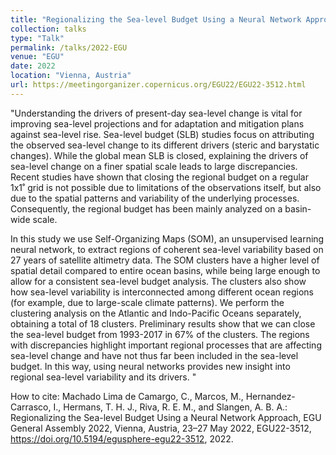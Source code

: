 ```yaml
---
title: "Regionalizing the Sea-level Budget Using a Neural Network Approach"
collection: talks
type: "Talk"
permalink: /talks/2022-EGU
venue: "EGU"
date: 2022
location: "Vienna, Austria"
url: https://meetingorganizer.copernicus.org/EGU22/EGU22-3512.html
---
```


"Understanding the drivers of present-day sea-level change is vital for improving sea-level projections and for adaptation and mitigation plans against sea-level rise. Sea-level budget (SLB) studies focus on attributing the observed sea-level change to its different drivers (steric and barystatic changes). While the global mean SLB is closed, explaining the drivers of sea-level change on a finer spatial scale leads to large discrepancies. Recent studies have shown that closing the regional budget on a regular 1x1˚ grid is not possible due to limitations of the observations itself, but also due to the spatial patterns and variability of the underlying processes. Consequently, the regional budget has been mainly analyzed on a basin-wide scale.

In this study we use Self-Organizing Maps (SOM), an unsupervised learning neural network, to extract regions of coherent sea-level variability based on 27 years of satellite altimetry data. The SOM clusters have a higher level of spatial detail compared to entire ocean basins, while being large enough to allow for a consistent sea-level budget analysis. The clusters also show how sea-level variability is interconnected among different ocean regions (for example, due to large-scale climate patterns). We perform the clustering analysis on the Atlantic and Indo-Pacific Oceans separately, obtaining a total of 18 clusters. Preliminary results show that we can close the sea-level budget from 1993-2017 in 67% of the clusters. The regions with discrepancies highlight important regional processes that are affecting sea-level change and have not thus far been included in the sea-level budget. In this way, using neural networks provides new insight into regional sea-level variability and its drivers. "

How to cite: Machado Lima de Camargo, C., Marcos, M., Hernandez-Carrasco, I., Hermans, T. H. J., Riva, R. E. M., and Slangen, A. B. A.: Regionalizing the Sea-level Budget Using a Neural Network Approach, EGU General Assembly 2022, Vienna, Austria, 23–27 May 2022, EGU22-3512, https://doi.org/10.5194/egusphere-egu22-3512, 2022.
